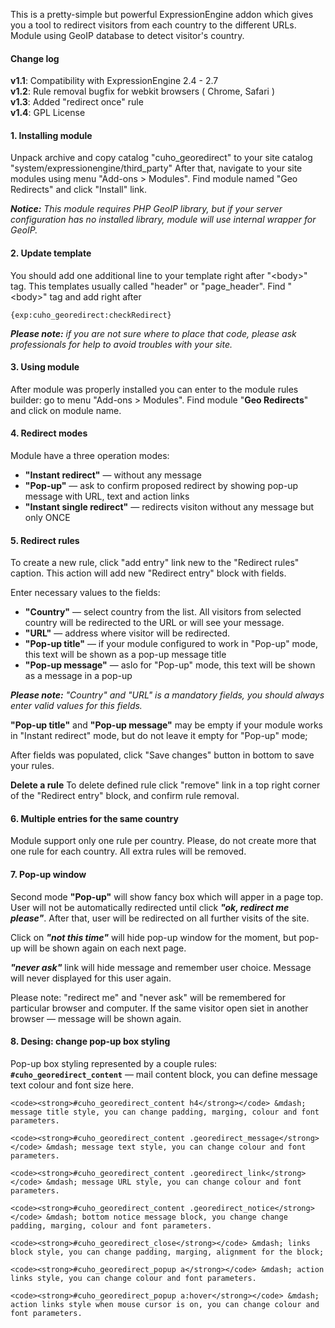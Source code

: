 This is a pretty-simple but powerful ExpressionEngine addon which gives you a tool to redirect visitors from each country to the different URLs.
Module using GeoIP database to detect visitor's country.

<h4>Change log</h4>
<b>v1.1</b>: Compatibility with ExpressionEngine 2.4 - 2.7
<br/>
<b>v1.2</b>: Rule removal bugfix for webkit browsers ( Chrome, Safari )
<br/>
<b>v1.3</b>: Added "redirect once" rule
<br/>
<b>v1.4</b>: GPL License

<h4>1. Installing module</h4>
Unpack archive and copy catalog "cuho_georedirect" to your site catalog "system/expressionengine/third_party"
After that, navigate to your site modules using menu "Add-ons > Modules".
Find module named "Geo Redirects" and click "Install" link.

<em><strong>Notice:</strong> This module requires PHP GeoIP library, but if your server configuration has no installed library, module will use internal wrapper for GeoIP.</em>

<h4>2. Update template</h4>
You should add one additional line to your template right after "&lt;body&gt;" tag.
This templates usually called "header" or "page_header".
Find "&lt;body&gt;" tag and add right after
<pre><code>&#123;exp:cuho_georedirect:checkRedirect&#125;</code></pre>

<em><strong>Please note:</strong> if you are not sure where to place that code, please ask professionals for help to avoid troubles with your site.</em>


<h4>3. Using module</h4>
After module was properly installed you can enter to the module rules builder: go to menu "Add-ons > Modules".
Find module "<strong>Geo Redirects</strong>" and click on module name.


<h4>4. Redirect modes</h4>
Module have a three operation modes:
<ul>
    <li><strong>"Instant redirect"</strong> &mdash; without any message</li>
    <li><strong>"Pop-up"</strong> &mdash; ask to confirm proposed redirect by showing pop-up message with URL, text and action links</li> 
    <li><strong>"Instant single redirect"</strong> &mdash; redirects visiton without any message but only ONCE</li>
</ul>


<h4>5. Redirect rules</h4>
To create a new rule, click "add entry" link new to the "Redirect rules" caption. This action will add new "Redirect entry" block with fields.

Enter necessary values to the fields:
<ul>
    <li><strong>"Country"</strong> &mdash; select country from the list. All visitors from selected country will be redirected to the URL or will see your message.</li>
    <li><strong>"URL"</strong> &mdash; address where visitor will be redirected.</li>
    <li><strong>"Pop-up title"</strong> &mdash; if your module configured to work in "Pop-up" mode, this text will be shown as a pop-up message title</li>
    <li><strong>"Pop-up message"</strong> &mdash; aslo for "Pop-up" mode, this text will be shown as a message in a pop-up</li>
</ul>

<em><strong>Please note:</strong> "Country" and "URL" is a mandatory fields, you should always enter valid values for this fields.</em>

<strong>"Pop-up title"</strong> and <strong>"Pop-up message"</strong> may be empty if your module works in "Instant redirect" mode, but do not leave it empty for "Pop-up" mode;
	
After fields was populated, click "Save changes" button in bottom to save your rules.

<strong>Delete a rule</strong>
To delete defined rule click "remove" link in a top right corner of the "Redirect entry" block, and confirm rule removal.


<h4>6. Multiple entries for the same country</h4>
Module support only one rule per country.
Please, do not create more that one rule for each country. All extra rules will be removed.

<h4>7. Pop-up window</h4>
Second mode <strong>"Pop-up"</strong> will show fancy box which will apper in a page top.
User will not be automatically redirected until click <strong><em>"ok, redirect me please"</em></strong>. After that, user will be redirected on all further visits of the site.

Click on <strong><em>"not this time"</em></strong> will hide pop-up window for the moment, but pop-up will be shown again on each next page.

<strong><em>"never ask"</em></strong> link will hide message and remember user choice. Message will never displayed for this user again.

Please note: "redirect me" and "never ask" will be remembered for particular browser and computer. If the same visitor open siet in another browser &mdash; message will be shown again.

<h4>8. Desing: change pop-up box styling</h4>
Pop-up box styling represented by a couple rules:
	<code><strong>#cuho_georedirect_content</strong></code> &mdash; mail content block, you can define message text colour and font size here.

	<code><strong>#cuho_georedirect_content h4</strong></code> &mdash; message title style, you can change padding, marging, colour and font parameters.

	<code><strong>#cuho_georedirect_content .georedirect_message</strong></code> &mdash; message text style, you can change colour and font parameters.
	
	<code><strong>#cuho_georedirect_content .georedirect_link</strong></code> &mdash; message URL style, you can change colour and font parameters.
	
	<code><strong>#cuho_georedirect_content .georedirect_notice</strong></code> &mdash; bottom notice message block, you change change padding, marging, colour and font parameters.
	
	<code><strong>#cuho_georedirect_close</strong></code> &mdash; links block style, you can change padding, marging, alignment for the block;
	
	<code><strong>#cuho_georedirect_popup a</strong></code> &mdash; action links style, you can change colour and font parameters.
	
	<code><strong>#cuho_georedirect_popup a:hover</strong></code> &mdash; action links style when mouse cursor is on, you can change colour and font parameters.
